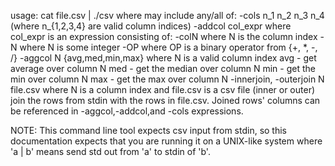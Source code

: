 usage: cat file.csv | ./csv <options>
 where <options> may include any/all of: 
       -cols n_1 n_2 n_3 n_4 (where n_{1,2,3,4} are valid column indices)
       -addcol col_expr where col_expr is an expression consisting of:
                             -colN where N is the column index
                             -N where N is some integer
                             -OP where OP is a binary operator from {+, *, -, /}
       -aggcol N {avg,med,min,max} where N is a valid column index 
                             avg - get average over column N
                             med - get the median over column N
                             min - get the min over column N
                             max - get the max over column N
       -innerjoin, -outerjoin N file.csv where N is a column index and file.csv is a csv file
                             (inner or outer) join the rows from stdin with the rows in file.csv.
                             Joined rows' columns can be referenced in -aggcol,-addcol,and -cols expressions.

NOTE: This command line tool expects csv input from stdin, so this documentation expects that you are running it
on a UNIX-like system where 'a | b'  means send std out from 'a' to stdin of 'b'.